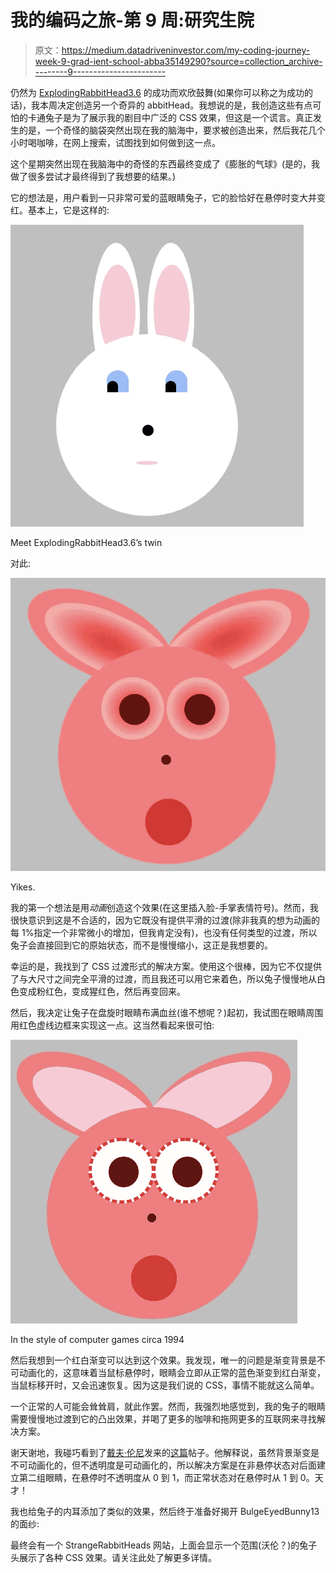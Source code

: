 # 我的编码之旅-第 9 周:研究生院

> 原文：<https://medium.datadriveninvestor.com/my-coding-journey-week-9-grad-ient-school-abba35149290?source=collection_archive---------9----------------------->

仍然为 [ExplodingRabbitHead3.6](https://medium.com/datadriveninvestor/my-coding-journey-week-6-a-css-revelation-46a549d756f2) 的成功而欢欣鼓舞(如果你可以称之为成功的话)，我本周决定创造另一个奇异的 abbitHead。我想说的是，我创造这些有点可怕的卡通兔子是为了展示我的剧目中广泛的 CSS 效果，但这是一个谎言。真正发生的是，一个奇怪的脑袋突然出现在我的脑海中，要求被创造出来，然后我花几个小时喝咖啡，在网上搜索，试图找到如何做到这一点。

这个星期突然出现在我脑海中的奇怪的东西最终变成了《膨胀的气球》(是的，我做了很多尝试才最终得到了我想要的结果。)

它的想法是，用户看到一只非常可爱的蓝眼睛兔子，它的脸恰好在悬停时变大并变红。基本上，它是这样的:

![](img/8d7e3dada018b62924e13097a048555e.png)

Meet ExplodingRabbitHead3.6’s twin

对此:

![](img/f0e4d3f612adf8fad62f5a5544668c2c.png)

Yikes.

我的第一个想法是用*动画*创造这个效果(在这里插入脸-手掌表情符号)。然而，我很快意识到这是不合适的，因为它既没有提供平滑的过渡(除非我真的想为动画的每 1%指定一个非常微小的增加，但我肯定没有)，也没有任何类型的过渡，所以兔子会直接回到它的原始状态，而不是慢慢缩小，这正是我想要的。

幸运的是，我找到了 CSS 过渡形式的解决方案。使用这个很棒，因为它不仅提供了与大尺寸之间完全平滑的过渡，而且我还可以用它来着色，所以兔子慢慢地从白色变成粉红色，变成猩红色，然后再变回来。

然后，我决定让兔子在盘旋时眼睛布满血丝(谁不想呢？)起初，我试图在眼睛周围用红色虚线边框来实现这一点。这当然看起来很可怕:

![](img/b3c60356898b773dd192b14f54d1df80.png)

In the style of computer games circa 1994

然后我想到一个红白渐变可以达到这个效果。我发现，唯一的问题是渐变背景是不可动画化的，这意味着当鼠标悬停时，眼睛会立即从正常的蓝色渐变到红白渐变，当鼠标移开时，又会迅速恢复。因为这是我们说的 CSS，事情不能就这么简单。

一个正常的人可能会耸耸肩，就此作罢。然而，我强烈地感觉到，我的兔子的眼睛需要慢慢地过渡到它的凸出效果，并喝了更多的咖啡和拖网更多的互联网来寻找解决方案。

谢天谢地，我碰巧看到了[戴夫·伦尼](https://medium.com/u/b8d359bdc61b?source=post_page-----abba35149290--------------------------------)发来的[这篇](https://medium.com/@dave_lunny/animating-css-gradients-using-only-css-d2fd7671e759)帖子。他解释说，虽然背景渐变是不可动画化的，但不透明度是可动画化的，所以解决方案是在非悬停状态对后面建立第二组眼睛，在悬停时不透明度从 0 到 1，而正常状态对在悬停时从 1 到 0。天才！

我也给兔子的内耳添加了类似的效果，然后终于准备好揭开 BulgeEyedBunny13 的面纱:

最终会有一个 StrangeRabbitHeads 网站，上面会显示一个范围(沃伦？)的兔子头展示了各种 CSS 效果。请关注此处了解更多详情。